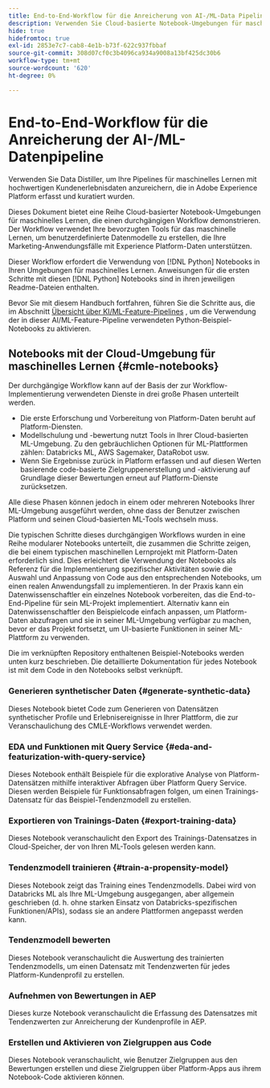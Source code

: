 ```yaml
---
title: End-to-End-Workflow für die Anreicherung von AI-/ML-Data Pipeline
description: Verwenden Sie Cloud-basierte Notebook-Umgebungen für maschinelles Lernen, um eine Schulung zu erstellen und ein Tendenzmodell zu bewerten, das Abonnementkonversionen aus Adobe Experience Platform-Daten vorhersagt.
hide: true
hidefromtoc: true
exl-id: 2853e7c7-cab8-4e1b-b73f-622c937fbbaf
source-git-commit: 308d07cf0c3b4096ca934a9008a13bf425dc30b6
workflow-type: tm+mt
source-wordcount: '620'
ht-degree: 0%

---
```


<!-- 
title: Cloud Machine Learning Environment Notebooks
Cloud machine learning environment notebooks
Old title: 
# AI/ML data pipeline enrichment end-to-end workflow
-->

# End-to-End-Workflow für die Anreicherung der AI-/ML-Datenpipeline

Verwenden Sie Data Distiller, um Ihre Pipelines für maschinelles Lernen mit hochwertigen Kundenerlebnisdaten anzureichern, die in Adobe Experience Platform erfasst und kuratiert wurden.

Dieses Dokument bietet eine Reihe Cloud-basierter Notebook-Umgebungen für maschinelles Lernen, die einen durchgängigen Workflow demonstrieren. Der Workflow verwendet Ihre bevorzugten Tools für das maschinelle Lernen, um benutzerdefinierte Datenmodelle zu erstellen, die Ihre Marketing-Anwendungsfälle mit Experience Platform-Daten unterstützen.

Dieser Workflow erfordert die Verwendung von [!DNL Python] Notebooks in Ihren Umgebungen für maschinelles Lernen. Anweisungen für die ersten Schritte mit diesen [!DNL Python] Notebooks sind in ihren jeweiligen Readme-Dateien enthalten.

Bevor Sie mit diesem Handbuch fortfahren, führen Sie die Schritte aus, die im Abschnitt [Übersicht über KI/ML-Feature-Pipelines](./overview.md) , um die Verwendung der in dieser AI/ML-Feature-Pipeline verwendeten Python-Beispiel-Notebooks zu aktivieren.

## Notebooks mit der Cloud-Umgebung für maschinelles Lernen {#cmle-notebooks}

Der durchgängige Workflow kann auf der Basis der zur Workflow-Implementierung verwendeten Dienste in drei große Phasen unterteilt werden.

- Die erste Erforschung und Vorbereitung von Platform-Daten beruht auf Platform-Diensten.
- Modellschulung und -bewertung nutzt Tools in Ihrer Cloud-basierten ML-Umgebung. Zu den gebräuchlichen Optionen für ML-Plattformen zählen: Databricks ML, AWS Sagemaker, DataRobot usw.
- Wenn Sie Ergebnisse zurück in Platform erfassen und auf diesen Werten basierende code-basierte Zielgruppenerstellung und -aktivierung auf Grundlage dieser Bewertungen erneut auf Platform-Dienste zurücksetzen.

Alle diese Phasen können jedoch in einem oder mehreren Notebooks Ihrer ML-Umgebung ausgeführt werden, ohne dass der Benutzer zwischen Platform und seinen Cloud-basierten ML-Tools wechseln muss.

Die typischen Schritte dieses durchgängigen Workflows wurden in eine Reihe modularer Notebooks unterteilt, die zusammen die Schritte zeigen, die bei einem typischen maschinellen Lernprojekt mit Platform-Daten erforderlich sind. Dies erleichtert die Verwendung der Notebooks als Referenz für die Implementierung spezifischer Aktivitäten sowie die Auswahl und Anpassung von Code aus den entsprechenden Notebooks, um einen realen Anwendungsfall zu implementieren. In der Praxis kann ein Datenwissenschaftler ein einzelnes Notebook vorbereiten, das die End-to-End-Pipeline für sein ML-Projekt implementiert. Alternativ kann ein Datenwissenschaftler den Beispielcode einfach anpassen, um Platform-Daten abzufragen und sie in seiner ML-Umgebung verfügbar zu machen, bevor er das Projekt fortsetzt, um UI-basierte Funktionen in seiner ML-Plattform zu verwenden.

Die im verknüpften Repository enthaltenen Beispiel-Notebooks werden unten kurz beschrieben. Die detaillierte Dokumentation für jedes Notebook ist mit dem Code in den Notebooks selbst verknüpft.

<!-- Below is the meat - the how to (but without links or details) -->

### Generieren synthetischer Daten {#generate-synthetic-data}

Dieses Notebook bietet Code zum Generieren von Datensätzen synthetischer Profile und Erlebnisereignisse in Ihrer Plattform, die zur Veranschaulichung des CMLE-Workflows verwendet werden.

### EDA und Funktionen mit Query Service {#eda-and-featurization-with-query-service}

Dieses Notebook enthält Beispiele für die explorative Analyse von Platform-Datensätzen mithilfe interaktiver Abfragen über Platform Query Service. Diesen werden Beispiele für Funktionsabfragen folgen, um einen Trainings-Datensatz für das Beispiel-Tendenzmodell zu erstellen.

### Exportieren von Trainings-Daten {#export-training-data}

Dieses Notebook veranschaulicht den Export des Trainings-Datensatzes in Cloud-Speicher, der von Ihren ML-Tools gelesen werden kann.

### Tendenzmodell trainieren {#train-a-propensity-model}

Dieses Notebook zeigt das Training eines Tendenzmodells. Dabei wird von Databricks ML als Ihre ML-Umgebung ausgegangen, aber allgemein geschrieben (d. h. ohne starken Einsatz von Databricks-spezifischen Funktionen/APIs), sodass sie an andere Plattformen angepasst werden kann.

### Tendenzmodell bewerten

Dieses Notebook veranschaulicht die Auswertung des trainierten Tendenzmodells, um einen Datensatz mit Tendenzwerten für jedes Platform-Kundenprofil zu erstellen.

### Aufnehmen von Bewertungen in AEP

Dieses kurze Notebook veranschaulicht die Erfassung des Datensatzes mit Tendenzwerten zur Anreicherung der Kundenprofile in AEP.

### Erstellen und Aktivieren von Zielgruppen aus Code

Dieses Notebook veranschaulicht, wie Benutzer Zielgruppen aus den Bewertungen erstellen und diese Zielgruppen über Platform-Apps aus ihrem Notebook-Code aktivieren können.
